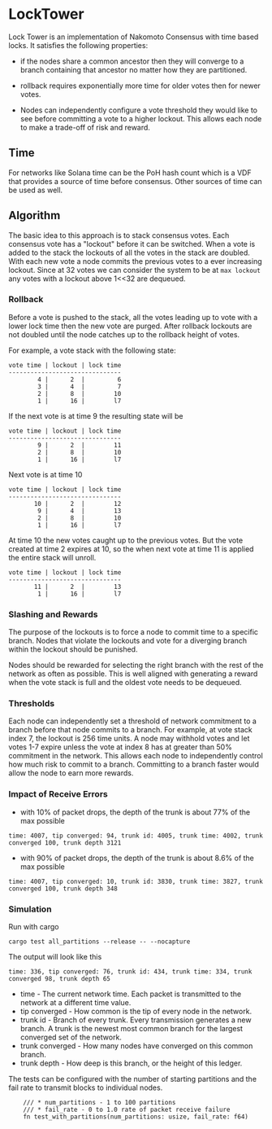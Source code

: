 # LockTower

Lock Tower is an implementation of Nakomoto Consensus with time based locks. It satisfies the following properties:

* if the nodes share a common ancestor then they will converge to a branch containing that ancestor no matter how they are partitioned.

* rollback requires exponentially more time for older votes then for newer votes.

* Nodes can independently configure a vote threshold they would like to see before committing a vote to a higher lockout.  This allows each node to make a trade-off of risk and reward.

## Time

For networks like Solana time can be the PoH hash count which is a VDF that provides a source of time before consensus. Other sources of time can be used as well.

## Algorithm

The basic idea to this approach is to stack consensus votes.  Each consensus vote has a "lockout" before it can be switched.  When a vote is added to the stack the lockouts of all the votes in the stack are doubled.  With each new vote a node commits the previous votes to a ever increasing lockout.  Since at 32 votes we can consider the system to be at `max lockout` any votes with a lockout above 1<<32 are dequeued.


### Rollback

Before a vote is pushed to the stack, all the votes leading up to vote with a lower lock time then the new vote are purged.  After rollback lockouts are not doubled until the node catches up to the rollback height of votes.

For example, a vote stack with the following state:
```
vote time | lockout | lock time
-------------------------------
        4 |      2  |         6
        3 |      4  |         7
        2 |      8  |        10
        1 |      16 |        l7
```
If the next vote is at time 9 the resulting state will be
```
vote time | lockout | lock time
-------------------------------
        9 |      2  |        11
        2 |      8  |        10
        1 |      16 |        l7
```                              
Next vote is at time 10
```
vote time | lockout | lock time
-------------------------------
       10 |      2  |        12
        9 |      4  |        13
        2 |      8  |        10
        1 |      16 |        l7
```                               
At time 10 the new votes caught up to the previous votes.  But the vote created at time 2 expires at 10, so the when next vote at time 11 is applied the entire stack will unroll.

```
vote time | lockout | lock time
-------------------------------
       11 |      2  |        13
        1 |      16 |        l7
```                                

### Slashing and Rewards

The purpose of the lockouts is to force a node to commit time to a specific branch.  Nodes that violate the lockouts and vote for a diverging branch within the lockout should be punished.

Nodes should be rewarded for selecting the right branch with the rest of the network as often as possible.  This is well aligned with generating a reward when the vote stack is full and the oldest vote needs to be dequeued.
 
### Thresholds

Each node can independently set a threshold of network commitment to a branch before that node commits to a branch.  For example, at vote stack index 7, the lockout is 256 time units.  A node may withhold votes and let votes 1-7 expire unless the vote at index 8 has at greater than 50% commitment in the network.  This allows each node to independently control how much risk to commit to a branch.  Committing to a branch faster would allow the node to earn more rewards.

### Impact of Receive Errors

* with 10% of packet drops, the depth of the trunk is about 77% of the max possible
```
time: 4007, tip converged: 94, trunk id: 4005, trunk time: 4002, trunk converged 100, trunk depth 3121
```
* with 90% of packet drops, the depth of the trunk is about 8.6% of the max possible
```
time: 4007, tip converged: 10, trunk id: 3830, trunk time: 3827, trunk converged 100, trunk depth 348
```

### Simulation
Run with cargo

```
cargo test all_partitions --release -- --nocapture
```

The output will look like this
```
time: 336, tip converged: 76, trunk id: 434, trunk time: 334, trunk converged 98, trunk depth 65
```
* time - The current network time.  Each packet is transmitted to the network at a different time value.
* tip converged - How common is the tip of every node in the network.
* trunk id - Branch of every trunk.  Every transmission generates a new branch.  A trunk is the newest most common branch for the largest converged set of the network.
* trunk converged - How many nodes have converged on this common branch.
* trunk depth - How deep is this branch, or the height of this ledger.

The tests can be configured with the number of starting partitions and the fail rate to transmit blocks to individual nodes.
```
    /// * num_partitions - 1 to 100 partitions
    /// * fail_rate - 0 to 1.0 rate of packet receive failure
    fn test_with_partitions(num_partitions: usize, fail_rate: f64)
```
